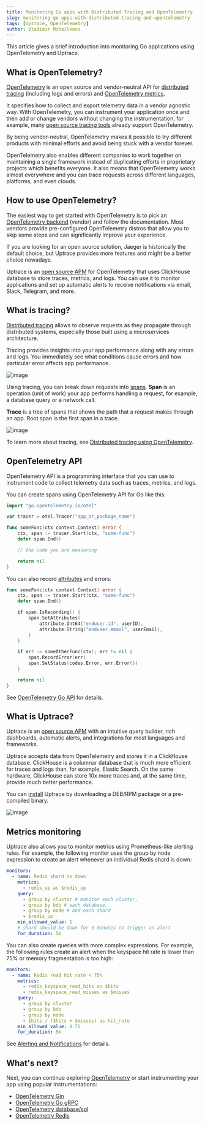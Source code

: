 ```yaml
---
title: Monitoring Go apps with Distributed Tracing and OpenTelemetry
slug: monitoring-go-apps-with-distributed-tracing-and-opentelemetry
tags: [Uptrace, OpenTelemetry]
author: Vladimir Mihailenco
---
```


This article gives a brief introduction into monitoring Go applications using OpenTelemetry and Uptrace.

<!--truncate-->

## What is OpenTelemetry?

[OpenTelemetry](https://uptrace.dev/opentelemetry/) is an open source and vendor-neutral API for [distributed tracing](https://uptrace.dev/opentelemetry/distributed-tracing.html) (including logs and errors) and [OpenTelemetry metrics](https://uptrace.dev/opentelemetry/metrics.html).

It specifies how to collect and export telemetry data in a vendor agnostic way. With OpenTelemetry, you can instrument your application once and then add or change vendors without changing the instrumentation, for example, many [open source tracing tools](https://uptrace.dev/blog/distributed-tracing-tools.html) already support OpenTelemetry.

By being vendor-neutral, OpenTelemetry makes it possible to try different products with minimal efforts and avoid being stuck with a vendor forever.

OpenTelemetry also enables different companies to work together on maintaining a single framework instead of duplicating efforts in proprietary projects which benefits everyone. It also means that OpenTelemetry works almost everywhere and you can trace requests across different languages, platforms, and even clouds.

## How to use OpenTelemetry?

The easiest way to get started with OpenTelemetry is to pick an [OpenTelemetry backend](https://uptrace.dev/blog/opentelemetry-backend.html) (vendor) and follow the documentation. Most vendors provide pre-configured OpenTelemetry distros that allow you to skip some steps and can significantly improve your experience.

If you are looking for an open source solution, Jaeger is historically the default choice, but Uptrace provides more features and might be a better choice nowadays.

Uptrace is an [open source APM](https://uptrace.dev/get/open-source-apm.html) for OpenTelemetry that uses ClickHouse database to store traces, metrics, and logs. You can use it to monitor applications and set up automatic alerts to receive notifications via email, Slack, Telegram, and more.

## What is tracing?

[Distributed tracing](https://uptrace.dev/opentelemetry/distributed-tracing.html) allows to observe requests as they propagate through distributed systems, especially those built using a microservices architecture.

Tracing provides insights into your app performance along with any errors and logs. You immediately see what conditions cause errors and how particular error affects app performance.

![image](https://cdn.jsdelivr.net/gh/git-hulk/git-hulk.github.io/images/monitoring/tracing-graph.png)

Using tracing, you can break down requests into [spans](https://uptrace.dev/opentelemetry/distributed-tracing.html#spans). **Span** is an operation (unit of work) your app performs handling a request, for example, a database query or a network call.

**Trace** is a tree of spans that shows the path that a request makes through an app. Root span is the first span in a trace.

![image](https://cdn.jsdelivr.net/gh/git-hulk/git-hulk.github.io/images/monitoring/trace-graph.png)

To learn more about tracing, see [Distributed tracing using OpenTelemetry](https://uptrace.dev/opentelemetry/distributed-tracing.html).

## OpenTelemetry API

OpenTelemetry API is a programming interface that you can use to instrument code to collect telemetry data such as traces, metrics, and logs.

You can create spans using OpenTelemetry API for Go like this:

```go
import "go.opentelemetry.io/otel"

var tracer = otel.Tracer("app_or_package_name")

func someFunc(ctx context.Context) error {
    ctx, span := tracer.Start(ctx, "some-func")
    defer span.End()

    // the code you are measuring

    return nil
}
```

You can also record [attributes](https://uptrace.dev/opentelemetry/distributed-tracing.html#attributes) and errors:

```go
func someFunc(ctx context.Context) error {
    ctx, span := tracer.Start(ctx, "some-func")
    defer span.End()

    if span.IsRecording() {
        span.SetAttributes(
            attribute.Int64("enduser.id", userID),
            attribute.String("enduser.email", userEmail),
        )
    }

    if err := someOtherFunc(ctx); err != nil {
        span.RecordError(err)
        span.SetStatus(codes.Error, err.Error())
    }

    return nil
}
```

See [OpenTelemetry Go API](https://uptrace.dev/opentelemetry/go-tracing.html) for details.

## What is Uptrace?

Uptrace is an [open source APM](https://uptrace.dev/get/open-source-apm.html) with an intuitive query builder, rich dashboards, automatic alerts, and integrations for most languages and frameworks.

Uptrace accepts data from OpenTelemetry and stores it in a ClickHouse database. ClickHouse is a columnar database that is much more efficient for traces and logs than, for example, Elastic Search. On the same hardware, ClickHouse can store 10x more traces and, at the same time, provide much better performance.

You can [install](https://uptrace.dev/get/install.html) Uptrace by downloading a DEB/RPM package or a pre-compiled binary.

![image](https://cdn.jsdelivr.net/gh/git-hulk/git-hulk.github.io/images/monitoring/uptrace.png)

## Metrics monitoring

Uptrace also allows you to monitor metrics using Prometheus-like alerting rules. For example, the following monitor uses the group by node expression to create an alert whenever an individual Redis shard is down:

```yaml
monitors:
  - name: Redis shard is down
    metrics:
      - redis_up as $redis_up
    query:
      - group by cluster # monitor each cluster,
      - group by bdb # each database,
      - group by node # and each shard
      - $redis_up
    min_allowed_value: 1
    # shard should be down for 5 minutes to trigger an alert
    for_duration: 5m
```

You can also create queries with more complex expressions. For example, the following rules create an alert when the keyspace hit rate is lower than 75% or memory fragmentation is too high:

```yaml
monitors:
  - name: Redis read hit rate < 75%
    metrics:
      - redis_keyspace_read_hits as $hits
      - redis_keyspace_read_misses as $misses
    query:
      - group by cluster
      - group by bdb
      - group by node
      - $hits / ($hits + $misses) as hit_rate
    min_allowed_value: 0.75
    for_duration: 5m
```

See [Alerting and Notifications](https://uptrace.dev/get/alerting.html) for details.

## What's next?

Next, you can continue exploring [OpenTelemetry](https://uptrace.dev/opentelemetry/) or start instrumenting your app using popular instrumentations:

- [OpenTelemetry Gin](https://uptrace.dev/get/instrument/opentelemetry-gin.html)
- [OpenTelemetry Go gRPC](https://uptrace.dev/get/instrument/opentelemetry-go-grpc.html)
- [OpenTelemetry database/sql](https://uptrace.dev/get/instrument/opentelemetry-database-sql.html)
- [OpenTelemetry Redis](https://uptrace.dev/get/monitor/opentelemetry-redis.html)

